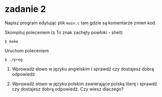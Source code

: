 # zadanie 2

Napisz program edytując plik `main.c` tam gdzie są komentarze zmień kod.

Skompiluj poleceniem (`$` To znak zachęty powłoki - shell)

```$ make```

Uruchom poleceniem

```$ ./prog```

1. Wprowadź słowo w języku angielskim i sprawdź czy dostajesz dobrą odpowiedź

2. Wprowadź słowo w języku polskim zawierające polską literę i sprawdź czy dostajesz dobrą odpowiedż. Czy wiesz dlaczego?


